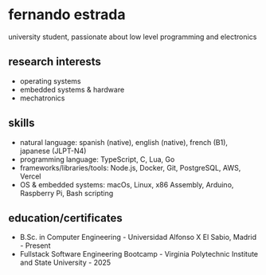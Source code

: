 # fernando estrada

university student, passionate about low level programming and electronics

## research interests

 - operating systems
 - embedded systems & hardware
 - mechatronics

## skills

 - natural language: spanish (native), english (native), french (B1), japanese (JLPT-N4)
 - programming language: TypeScript, C, Lua, Go
 - frameworks/libraries/tools: Node.js, Docker, Git, PostgreSQL, AWS, Vercel
 - OS & embedded systems: macOs, Linux, x86 Assembly, Arduino, Raspberry Pi, Bash scripting

## education/certificates

 - B.Sc. in Computer Engineering - Universidad Alfonso X El Sabio, Madrid - Present
 - Fullstack Software Engineering Bootcamp - Virginia Polytechnic Institute and State University - 2025
